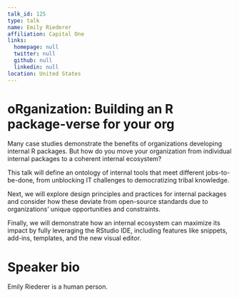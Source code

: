 ```yaml
---
talk_id: 125
type: talk
name: Emily Riederer
affiliation: Capital One
links:
  homepage: null
  twitter: null
  github: null
  linkedin: null
location: United States
---
```


# oRganization: Building an R package-verse for your org

Many case studies demonstrate the benefits of organizations developing internal R packages. But how do you move your organization from individual internal packages to a coherent internal ecosystem?

This talk will define an ontology of internal tools that meet different jobs-to-be-done, from unblocking IT challenges to democratizing tribal knowledge. 

Next, we will explore design principles and practices for internal packages and consider how these deviate from open-source standards due to organizations’ unique opportunities and constraints.

Finally, we will demonstrate how an internal ecosystem can maximize its impact by fully leveraging the RStudio IDE, including features like snippets, add-ins, templates, and the new visual editor.

# Speaker bio

Emily Riederer is a human person.

